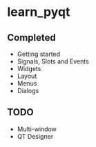 # learn_pyqt

## Completed

- Getting started
- Signals, Slots and Events
- Widgets
- Layout
- Menus
- Dialogs

## TODO

- Multi-window
- QT Designer
